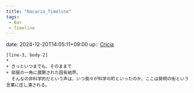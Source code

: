 ```yaml
---
title: "Nacaria_Timeline"
tags:
 - Bar
 - Timeline
---
```


date: 2024-12-20T14:05:11+09:00
up:: [Cricia](../Nacaria/Cricia.md)

```timeline
[line-3, body-2]
+ 
+ きっといつまでも、そのままで
+ 部屋の一角に展開された固有結界。
  そんなの非科学的だという声は、いつ我々が科学の町といったのか、ここは発明の街という言葉に圧し潰される。
```
